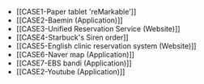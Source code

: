 - [[CASE1-Paper tablet 'reMarkable']]
- [[CASE2-Baemin (Application)]]
- [[CASE3-Unified Reservation Service (Website)]]
- [[CASE4-Starbuck's Siren order]]
- [[CASE5-English clinic reservation system (Website)]]
- [[CASE6-Naver map (Application)]]
- [[CASE7-EBS bandi (Application)]]
- [[CASE2-Youtube (Application)]]



